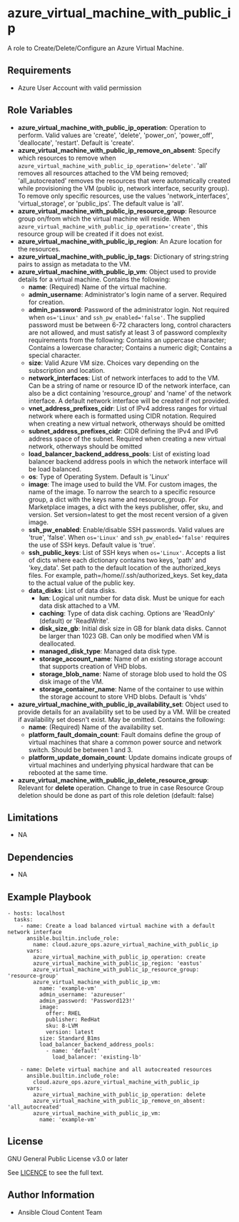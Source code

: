azure_virtual_machine_with_public_ip
==================

A role to Create/Delete/Configure an Azure Virtual Machine.

Requirements
------------

* Azure User Account with valid permission

Role Variables
--------------

* **azure_virtual_machine_with_public_ip_operation**: Operation to perform. Valid values are 'create', 'delete', 'power_on', 'power_off', 'deallocate', 'restart'. Default is 'create'.
* **azure_virtual_machine_with_public_ip_remove_on_absent**: Specify which resources to remove when `azure_virtual_machine_with_public_ip_operation='delete'`. 'all' removes all resources attached to the VM being removed; 'all_autocreated' removes the resources that were automatically created while provisioning the VM (public ip, network interface, security group). To remove only specific resources, use the values 'network_interfaces', 'virtual_storage', or 'public_ips'. The default value is 'all'.
* **azure_virtual_machine_with_public_ip_resource_group**: Resource group on/from which the virtual machine will reside. When `azure_virtual_machine_with_public_ip_operation='create'`, this resource group will be created if it does not exist.
* **azure_virtual_machine_with_public_ip_region**: An Azure location for the resources.
* **azure_virtual_machine_with_public_ip_tags**: Dictionary of string:string pairs to assign as metadata to the VM.
* **azure_virtual_machine_with_public_ip_vm**: Object used to provide details for a virtual machine. Contains the following:
  - **name**: (Required) Name of the virtual machine.
  - **admin_username**: Administrator's login name of a server. Required for creation.
  - **admin_password**: Password of the administrator login. Not required when `os='Linux'` and `ssh_pw_enabled='false'`. The supplied password must be between 6-72 characters long, control characters are not allowed, and must satisfy at least 3 of password complexity requirements from the following: Contains an uppercase character; Contains a lowercase character; Contains a numeric digit; Contains a special character. 
  - **size**: Valid Azure VM size. Choices vary depending on the subscription and location.
  - **network_interfaces**: List of network interfaces to add to the VM. Can be a string of name or resource ID of the network interface, can also be a dict containing 'resource_group' and 'name' of the network interface. A default network interface will be created if not provided.
  - **vnet_address_prefixes_cidr**: List of IPv4 address ranges for virtual network where each is formatted using CIDR notation.
  Required when creating a new virtual network, otherways should be omitted
  - **subnet_address_prefixes_cidr**: CIDR defining the IPv4 and IPv6 address space of the subnet.
  Required when creating a new virtual network, otherways should be omitted
  - **load_balancer_backend_address_pools**: List of existing load balancer backend address pools in which the network interface will be load balanced.
  - **os**: Type of Operating System. Default is 'Linux'
  - **image**: The image used to build the VM. For custom images, the name of the image. To narrow the search to a specific resource group, a dict with the keys name and resource_group. For Marketplace images, a dict with the keys publisher, offer, sku, and version. Set version=latest to get the most recent version of a given image.
  - **ssh_pw_enabled**: Enable/disable SSH passwords. Valid values are 'true', 'false'. When `os='Linux'` and  `ssh_pw_enabled='false'` requires the use of SSH keys.
  Default value is 'true'.
  - **ssh_public_keys**: List of SSH keys when `os='Linux'`. Accepts a list of dicts where each dictionary contains two keys, 'path' and 'key_data'. Set path to the default location of the authorized_keys files. For example, path=/home/<admin username>/.ssh/authorized_keys. Set key_data to the actual value of the public key.
  - **data_disks**: List of data disks.
    - **lun**: Logical unit number for data disk. Must be unique for each data disk attached to a VM.
    - **caching**: Type of data disk caching. Options are 'ReadOnly' (default) or 'ReadWrite'.
    - **disk_size_gb**: Initial disk size in GB for blank data disks. Cannot be larger than 1023 GB. Can only be modified when VM is deallocated.
    - **managed_disk_type**: Managed data disk type.
    - **storage_account_name**: Name of an existing storage account that supports creation of VHD blobs.
    - **storage_blob_name**: Name of storage blob used to hold the OS disk image of the VM.
    - **storage_container_name**: Name of the container to use within the storage account to store VHD blobs. Default is 'vhds'
* **azure_virtual_machine_with_public_ip_availability_set**: Object used to provide details for an availability set to be used by a VM. Will be created if availability set doesn't exist. May be omitted.
Contains the following:
  - **name**: (Required) Name of the availability set.
  - **platform_fault_domain_count**: Fault domains define the group of virtual machines that share a common power source and network switch. Should be between 1 and 3.
  - **platform_update_domain_count**: Update domains indicate groups of virtual machines and underlying physical hardware that can be rebooted at the same time.
* **azure_virtual_machine_with_public_ip_delete_resource_group**: Relevant for **delete** operation. Change to true in case Resource Group deletion should be done as part of this role deletion (default: false) 

Limitations
------------

- NA

Dependencies
------------

- NA

Example Playbook
----------------

    - hosts: localhost
      tasks:
        - name: Create a load balanced virtual machine with a default network interface
          ansible.builtin.include_role:
            name: cloud.azure_ops.azure_virtual_machine_with_public_ip
          vars:
            azure_virtual_machine_with_public_ip_operation: create
            azure_virtual_machine_with_public_ip_region: 'eastus'
            azure_virtual_machine_with_public_ip_resource_group: 'resource-group'
            azure_virtual_machine_with_public_ip_vm:
              name: 'example-vm'
              admin_username: 'azureuser'
              admin_password: 'Password123!'
              image:
                offer: RHEL
                publisher: RedHat
                sku: 8-LVM
                version: latest
              size: Standard_B1ms
              load_balancer_backend_address_pools:
                - name: 'default'
                  load_balancer: 'existing-lb'

        - name: Delete virtual machine and all autocreated resources
          ansible.builtin.include_role:
            cloud.azure_ops.azure_virtual_machine_with_public_ip
          vars:
            azure_virtual_machine_with_public_ip_operation: delete
            azure_virtual_machine_with_public_ip_remove_on_absent: 'all_autocreated'
            azure_virtual_machine_with_public_ip_vm:
              name: 'example-vm'

License
-------

GNU General Public License v3.0 or later

See [LICENCE](https://github.com/redhat-cop/cloud.azure_ops/blob/main/LICENSE) to see the full text.

Author Information
------------------

- Ansible Cloud Content Team
